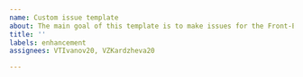 ```yaml
---
name: Custom issue template
about: The main goal of this template is to make issues for the Front-End developers
title: ''
labels: enhancement
assignees: VTIvanov20, VZKardzheva20

---
```



